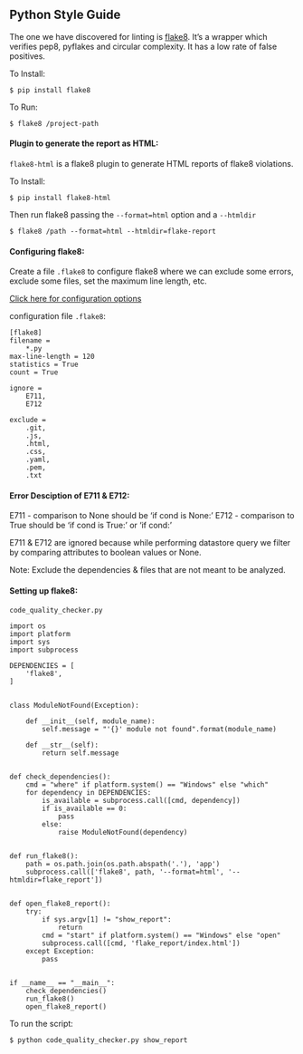 ## Python Style Guide

The one we have discovered for linting is [flake8](http://flake8.pycqa.org/en/latest/). It’s a wrapper which verifies pep8, pyflakes and circular complexity. It has a low rate of false positives.

To Install:
```
$ pip install flake8
```

To Run:
```
$ flake8 /project-path
```

#### Plugin to generate the report as HTML:
`flake8-html` is a flake8 plugin to generate HTML reports of flake8 violations.

To Install:
```
$ pip install flake8-html
```

Then run flake8 passing the `--format=html` option and a `--htmldir`
```
$ flake8 /path --format=html --htmldir=flake-report
```

#### Configuring flake8:
Create a file `.flake8` to configure flake8 where we can exclude some errors, exclude some files, set the maximum line length, etc.

[Click here for configuration options](https://flake8.pycqa.org/en/latest/user/options.html#options-list)

configuration file `.flake8`:
```
[flake8]
filename =
    *.py
max-line-length = 120
statistics = True
count = True

ignore =
    E711,
    E712

exclude =
    .git,
    .js,
    .html,
    .css,
    .yaml,
    .pem,
    .txt
```
#### Error Desciption of E711 & E712:
E711 - comparison to None should be ‘if cond is None:’
E712 - comparison to True should be ‘if cond is True:’ or ‘if cond:’

E711 & E712 are ignored because while performing datastore query we filter by comparing attributes to boolean values or None.

Note: Exclude the dependencies & files that are not meant to be analyzed.

#### Setting up flake8:
`code_quality_checker.py`
```
import os
import platform
import sys
import subprocess

DEPENDENCIES = [
    'flake8',
]


class ModuleNotFound(Exception):

    def __init__(self, module_name):
        self.message = "'{}' module not found".format(module_name)

    def __str__(self):
        return self.message


def check_dependencies():
    cmd = "where" if platform.system() == "Windows" else "which"
    for dependency in DEPENDENCIES:
        is_available = subprocess.call([cmd, dependency])
        if is_available == 0:
            pass
        else:
            raise ModuleNotFound(dependency)


def run_flake8():
    path = os.path.join(os.path.abspath('.'), 'app')
    subprocess.call(['flake8', path, '--format=html', '--htmldir=flake_report'])


def open_flake8_report():
    try:
        if sys.argv[1] != "show_report":
            return
        cmd = "start" if platform.system() == "Windows" else "open"
        subprocess.call([cmd, 'flake_report/index.html'])
    except Exception:
        pass


if __name__ == "__main__":
    check_dependencies()
    run_flake8()
    open_flake8_report()

```
To run the script:
```
$ python code_quality_checker.py show_report
```
